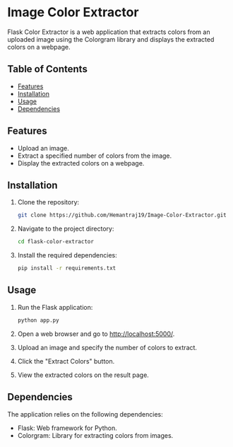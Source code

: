 # Image Color Extractor

Flask Color Extractor is a web application that extracts colors from an uploaded image using the Colorgram library and displays the extracted colors on a webpage.

## Table of Contents

- [Features](#features)
- [Installation](#installation)
- [Usage](#usage)
- [Dependencies](#dependencies)

## Features

- Upload an image.
- Extract a specified number of colors from the image.
- Display the extracted colors on a webpage.

## Installation

1. Clone the repository:

    ```bash
    git clone https://github.com/Hemantraj19/Image-Color-Extractor.git
    ```

2. Navigate to the project directory:

    ```bash
    cd flask-color-extractor
    ```

3. Install the required dependencies:

    ```bash
    pip install -r requirements.txt
    ```

## Usage

1. Run the Flask application:

    ```bash
    python app.py
    ```

2. Open a web browser and go to [http://localhost:5000/](http://localhost:5000/).
3. Upload an image and specify the number of colors to extract.
4. Click the "Extract Colors" button.
5. View the extracted colors on the result page.

## Dependencies

The application relies on the following dependencies:

- Flask: Web framework for Python.
- Colorgram: Library for extracting colors from images.
